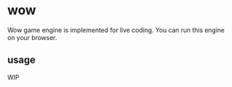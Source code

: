 # wow
Wow game engine is implemented for live coding.
You can run this engine on your browser.

## usage
WIP